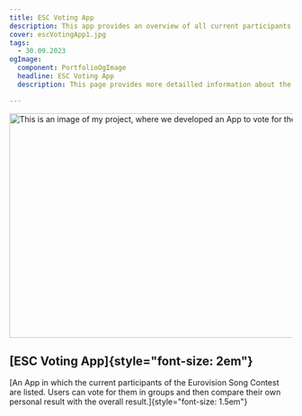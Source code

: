 ```yaml
---
title: ESC Voting App
description: This app provides an overview of all current participants in an event or project. Users have the opportunity to vote in groups for which participants they would like to vote for. They can then compare their personal voting result with the overall result of all votes cast. This creates an interactive and entertaining tool that makes individual preferences visible and gives a sense of the collective impression of all participants. This project was published in September, 2023.
cover: escVotingApp1.jpg
tags:
  - 30.09.2023
ogImage: 
  component: PortfolioOgImage
  headline: ESC Voting App
  description: This page provides more detailled information about the ESC Voting App project.

---
```



<img src="/images/projects/escVotingApp1.jpg" class="mb-4" width="600" height="400" alt="This is an image of my project, where we developed an App to vote for the ESC">


## **[ESC Voting App]{style="font-size: 2em"}**

[An App in which the current participants of the Eurovision Song Contest are listed. Users can vote for them in groups and then compare their own personal result with the overall result.]{style="font-size: 1.5em"}
